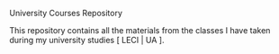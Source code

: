 University Courses Repository

This repository contains all the materials from the classes I have taken during my university studies [ LECI | UA ].
